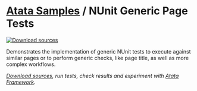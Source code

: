 # [Atata Samples](https://github.com/atata-framework/atata-samples) / NUnit Generic Page Tests

[![Download sources](https://img.shields.io/badge/Download-sources-brightgreen.svg)](https://github.com/atata-framework/atata-samples/raw/master/_archives/NUnit.GenericPageTests.zip)

Demonstrates the implementation of generic NUnit tests to execute against similar pages or to perform generic checks,
like page title, as well as more complex workflows.

*[Download sources](https://github.com/atata-framework/atata-samples/raw/master/_archives/NUnit.GenericPageTests.zip), run tests, check results and experiment with [Atata Framework](https://atata.io).*